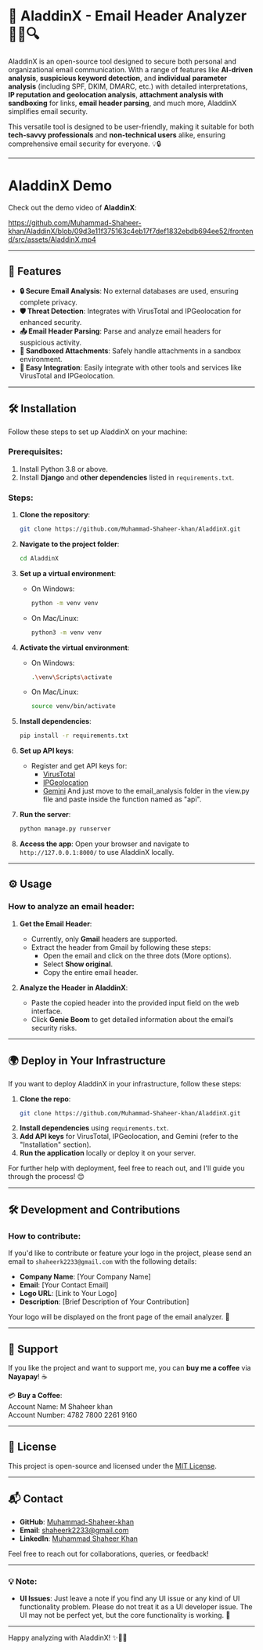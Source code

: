 # 🌟 AladdinX - Email Header Analyzer 🧑‍💻🔍

AladdinX is an open-source tool designed to secure both personal and organizational email communication. With a range of features like **AI-driven analysis**, **suspicious keyword detection**, and **individual parameter analysis** (including SPF, DKIM, DMARC, etc.) with detailed interpretations, **IP reputation and geolocation analysis**, **attachment analysis with sandboxing** for links, **email header parsing**, and much more, AladdinX simplifies email security. 

This versatile tool is designed to be user-friendly, making it suitable for both **tech-savvy professionals** and **non-technical users** alike, ensuring comprehensive email security for everyone. 💡🔒


---
# AladdinX Demo

Check out the demo video of **AladdinX**:

https://github.com/Muhammad-Shaheer-khan/AladdinX/blob/09d3e11f375163c4eb17f7def1832ebdb694ee52/frontend/src/assets/AladdinX.mp4

---

## 🚀 Features

- **🔒 Secure Email Analysis**: No external databases are used, ensuring complete privacy.
- **🛡️ Threat Detection**: Integrates with VirusTotal and IPGeolocation for enhanced security.
- **📤 Email Header Parsing**: Parse and analyze email headers for suspicious activity.
- **📂 Sandboxed Attachments**: Safely handle attachments in a sandbox environment.
- **🔌 Easy Integration**: Easily integrate with other tools and services like VirusTotal and IPGeolocation.

---

## 🛠️ Installation

Follow these steps to set up AladdinX on your machine:

### Prerequisites:
1. Install Python 3.8 or above.
2. Install **Django** and **other dependencies** listed in `requirements.txt`.

### Steps:
1. **Clone the repository**:
    ```bash
    git clone https://github.com/Muhammad-Shaheer-khan/AladdinX.git
    ```
2. **Navigate to the project folder**:
    ```bash
    cd AladdinX
    ```

3. **Set up a virtual environment**:
    - On Windows:
        ```bash
        python -m venv venv
        ```
    - On Mac/Linux:
        ```bash
        python3 -m venv venv
        ```

4. **Activate the virtual environment**:
    - On Windows:
        ```bash
        .\venv\Scripts\activate
        ```
    - On Mac/Linux:
        ```bash
        source venv/bin/activate
        ```

5. **Install dependencies**:
    ```bash
    pip install -r requirements.txt
    ```

6. **Set up API keys**:
    - Register and get API keys for:
      - [VirusTotal](https://www.virustotal.com/gui)
      - [IPGeolocation](https://ipgeolocation.io/)
      - [Gemini](https://ai.google.dev/gemini-api/docs/api-key)
    And just move to the email_analysis folder in the view.py file and paste inside the function named as "api".

7. **Run the server**:
    ```bash
    python manage.py runserver
    ```

8. **Access the app**: Open your browser and navigate to `http://127.0.0.1:8000/` to use AladdinX locally.

---

## ⚙️ Usage

### How to analyze an email header:

1. **Get the Email Header**:  
   - Currently, only **Gmail** headers are supported.  
   - Extract the header from Gmail by following these steps:
     - Open the email and click on the three dots (More options).
     - Select **Show original**.
     - Copy the entire email header.
   
2. **Analyze the Header in AladdinX**:  
   - Paste the copied header into the provided input field on the web interface.
   - Click **Genie Boom** to get detailed information about the email’s security risks.

---

## 🌍 Deploy in Your Infrastructure

If you want to deploy AladdinX in your infrastructure, follow these steps:

1. **Clone the repo**:
    ```bash
    git clone https://github.com/Muhammad-Shaheer-khan/AladdinX.git
    ```
2. **Install dependencies** using `requirements.txt`.
3. **Add API keys** for VirusTotal, IPGeolocation, and Gemini (refer to the "Installation" section).
4. **Run the application** locally or deploy it on your server.

For further help with deployment, feel free to reach out, and I'll guide you through the process! 😊

---

## 🛠️ Development and Contributions

### How to contribute:
If you'd like to contribute or feature your logo in the project, please send an email to `shaheerk2233@gmail.com` with the following details:
- **Company Name**: [Your Company Name]
- **Email**: [Your Contact Email]
- **Logo URL**: [Link to Your Logo]
- **Description**: [Brief Description of Your Contribution]

Your logo will be displayed on the front page of the email analyzer. 🌟

---

## 💖 Support

If you like the project and want to support me, you can **buy me a coffee** via **Nayapay**! ☕

💳 **Buy a Coffee**:  
Account Name: M Shaheer khan  
Account Number: 4782 7800 2261 9160

---

## 📝 License

This project is open-source and licensed under the [MIT License](LICENSE).

---

## 📬 Contact

- **GitHub**: [Muhammad-Shaheer-khan](https://github.com/Muhammad-Shaheer-khan)
- **Email**: [shaheerk2233@gmail.com](mailto:shaheerk2233@gmail.com)
- **LinkedIn**: [Muhammad Shaheer Khan](https://www.linkedin.com/in/muhammad-shaheer-khan)

Feel free to reach out for collaborations, queries, or feedback!

---

### 💡 Note:
- **UI Issues**: Just leave a note if you find any UI issue or any kind of UI functionality problem. Please do not treat it as a UI developer issue. The UI may not be perfect yet, but the core functionality is working. 🔧

---

Happy analyzing with AladdinX! ✨🧑‍💻
